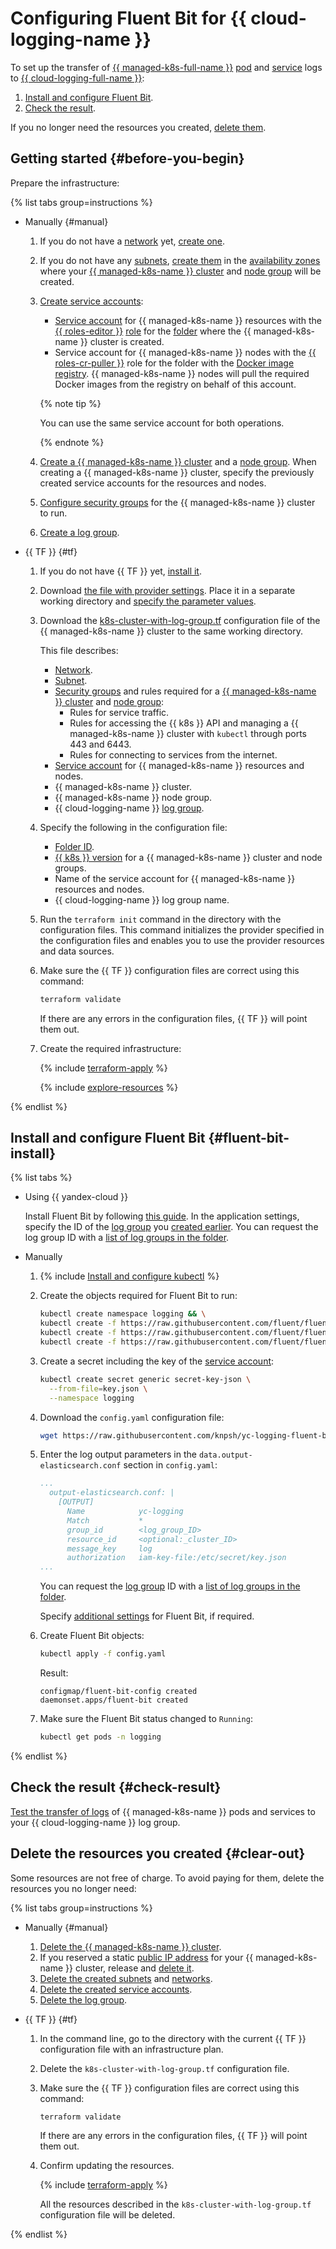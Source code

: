 # Configuring Fluent Bit for {{ cloud-logging-name }}

To set up the transfer of [{{ managed-k8s-full-name }}](../../managed-kubernetes/) [pod](../../managed-kubernetes/concepts/index.md#pod) and [service](../../managed-kubernetes/concepts/index.md#service) logs to [{{ cloud-logging-full-name }}](../../logging/):
1. [Install and configure Fluent Bit](#fluent-bit-install).
1. [Check the result](#check-result).

If you no longer need the resources you created, [delete them](#clear-out).

## Getting started {#before-you-begin}

Prepare the infrastructure:

{% list tabs group=instructions %}

- Manually {#manual}

   1. If you do not have a [network](../../vpc/concepts/network.md#network) yet, [create one](../../vpc/operations/network-create.md).
   1. If you do not have any [subnets](../../vpc/concepts/network.md#subnet), [create them](../../vpc/operations/subnet-create.md) in the [availability zones](../../overview/concepts/geo-scope.md) where your [{{ managed-k8s-name }} cluster](../../managed-kubernetes/concepts/index.md#kubernetes-cluster) and [node group](../../managed-kubernetes/concepts/index.md#node-group) will be created.
   1. [Create service accounts](../../iam/operations/sa/create.md):
      * [Service account](../../iam/concepts/users/service-accounts.md) for {{ managed-k8s-name }} resources with the [{{ roles-editor }}](../../iam/concepts/access-control/roles.md#editor) [role](../../iam/concepts/access-control/roles.md) for the [folder](../../resource-manager/concepts/resources-hierarchy.md#folder) where the {{ managed-k8s-name }} cluster is created.
      * Service account for {{ managed-k8s-name }} nodes with the [{{ roles-cr-puller }}](../../iam/concepts/access-control/roles.md#cr-images-puller) role for the folder with the [Docker image](../../container-registry/concepts/docker-image.md) [registry](../../container-registry/concepts/registry.md). {{ managed-k8s-name }} nodes will pull the required Docker images from the registry on behalf of this account.

      {% note tip %}

      You can use the same service account for both operations.

      {% endnote %}

   1. [Create a {{ managed-k8s-name }} cluster](../../managed-kubernetes/operations/kubernetes-cluster/kubernetes-cluster-create.md#kubernetes-cluster-create) and a [node group](../../managed-kubernetes/operations/node-group/node-group-create.md#node-group-create). When creating a {{ managed-k8s-name }} cluster, specify the previously created service accounts for the resources and nodes.
   1. [Configure security groups](../../managed-kubernetes/operations/connect/security-groups.md) for the {{ managed-k8s-name }} cluster to run.
   1. [Create a log group](../../logging/operations/create-group.md).

- {{ TF }} {#tf}

   1. If you do not have {{ TF }} yet, [install it](../../tutorials/infrastructure-management/terraform-quickstart.md#install-terraform).
   1. Download [the file with provider settings](https://github.com/yandex-cloud/examples/tree/master/tutorials/terraform/provider.tf). Place it in a separate working directory and [specify the parameter values](../../tutorials/infrastructure-management/terraform-quickstart.md#configure-provider).
   1. Download the [k8s-cluster-with-log-group.tf](https://github.com/yandex-cloud/examples/tree/master/tutorials/terraform/managed-kubernetes/k8s-cluster-with-log-group.tf) configuration file of the {{ managed-k8s-name }} cluster to the same working directory.

      This file describes:
      * [Network](../../vpc/concepts/network.md#network).
      * [Subnet](../../vpc/concepts/network.md#subnet).
      * [Security groups](../../managed-kubernetes/operations/connect/security-groups.md) and rules required for a [{{ managed-k8s-name }} cluster](../../managed-kubernetes/concepts/index.md#kubernetes-cluster) and [node group](../../managed-kubernetes/concepts/index.md#node-group):
         * Rules for service traffic.
         * Rules for accessing the {{ k8s }} API and managing a {{ managed-k8s-name }} cluster with `kubectl` through ports 443 and 6443.
         * Rules for connecting to services from the internet.
      * [Service account](../../iam/concepts/users/service-accounts.md) for {{ managed-k8s-name }} resources and nodes.
      * {{ managed-k8s-name }} cluster.
      * {{ managed-k8s-name }} node group.
      * {{ cloud-logging-name }} [log group](../../logging/concepts/log-group.md).
   1. Specify the following in the configuration file:
      * [Folder ID](../../resource-manager/operations/folder/get-id.md).
      * [{{ k8s }} version](../../managed-kubernetes/concepts/release-channels-and-updates.md) for a {{ managed-k8s-name }} cluster and node groups.
      * Name of the service account for {{ managed-k8s-name }} resources and nodes.
      * {{ cloud-logging-name }} log group name.
   1. Run the `terraform init` command in the directory with the configuration files. This command initializes the provider specified in the configuration files and enables you to use the provider resources and data sources.
   1. Make sure the {{ TF }} configuration files are correct using this command:

      ```bash
      terraform validate
      ```

      If there are any errors in the configuration files, {{ TF }} will point them out.
   1. Create the required infrastructure:

      {% include [terraform-apply](../../_includes/mdb/terraform/apply.md) %}

      {% include [explore-resources](../../_includes/mdb/terraform/explore-resources.md) %}

{% endlist %}

## Install and configure Fluent Bit {#fluent-bit-install}

{% list tabs %}

- Using {{ yandex-cloud }}

   Install Fluent Bit by following [this guide](../../managed-kubernetes/operations/applications/fluentbit.md). In the application settings, specify the ID of the [log group](../../logging/concepts/log-group.md) you [created earlier](#before-you-begin). You can request the log group ID with a [list of log groups in the folder](../../logging/operations/list.md).

- Manually

   1. {% include [Install and configure kubectl](../../_includes/managed-kubernetes/kubectl-install.md) %}
   1. Create the objects required for Fluent Bit to run:

      ```bash
      kubectl create namespace logging && \
      kubectl create -f https://raw.githubusercontent.com/fluent/fluent-bit-kubernetes-logging/master/fluent-bit-service-account.yaml && \
      kubectl create -f https://raw.githubusercontent.com/fluent/fluent-bit-kubernetes-logging/master/fluent-bit-role-1.22.yaml && \
      kubectl create -f https://raw.githubusercontent.com/fluent/fluent-bit-kubernetes-logging/master/fluent-bit-role-binding-1.22.yaml
      ```

   1. Create a secret including the key of the [service account](../../iam/concepts/users/service-accounts.md):

      ```bash
      kubectl create secret generic secret-key-json \
        --from-file=key.json \
        --namespace logging
      ```

   1. Download the `config.yaml` configuration file:

      ```bash
      wget https://raw.githubusercontent.com/knpsh/yc-logging-fluent-bit-example/main/config.yaml
      ```

   1. Enter the log output parameters in the `data.output-elasticsearch.conf` section in `config.yaml`:

      ```yaml
      ...
        output-elasticsearch.conf: |
          [OUTPUT]
            Name            yc-logging
            Match           *
            group_id        <log_group_ID>
            resource_id     <optional:_cluster_ID>
            message_key     log
            authorization   iam-key-file:/etc/secret/key.json
      ...
      ```

      You can request the [log group](../../logging/concepts/log-group.md) ID with a [list of log groups in the folder](../../logging/operations/list.md).

      Specify [additional settings](https://github.com/yandex-cloud/fluent-bit-plugin-yandex#configuration-parameters) for Fluent Bit, if required.
   1. Create Fluent Bit objects:

      ```bash
      kubectl apply -f config.yaml
      ```

      Result:

      ```text
      configmap/fluent-bit-config created
      daemonset.apps/fluent-bit created
      ```

   1. Make sure the Fluent Bit status changed to `Running`:

      ```bash
      kubectl get pods -n logging
      ```

{% endlist %}

## Check the result {#check-result}

[Test the transfer of logs](../../logging/operations/read-logs.md) of {{ managed-k8s-name }} pods and services to your {{ cloud-logging-name }} log group.

## Delete the resources you created {#clear-out}

Some resources are not free of charge. To avoid paying for them, delete the resources you no longer need:

{% list tabs group=instructions %}

- Manually {#manual}

   1. [Delete the {{ managed-k8s-name }} cluster](../../managed-kubernetes/operations/kubernetes-cluster/kubernetes-cluster-delete.md).
   1. If you reserved a static [public IP address](../../vpc/concepts/address.md#public-addresses) for your {{ managed-k8s-name }} cluster, release and [delete it](../../vpc/operations/address-delete.md).
   1. [Delete the created subnets](../../vpc/operations/subnet-delete.md) and [networks](../../vpc/operations/network-delete.md).
   1. [Delete the created service accounts](../../iam/operations/sa/delete.md).
   1. [Delete the log group](../../logging/operations/delete-group.md).

- {{ TF }} {#tf}

   1. In the command line, go to the directory with the current {{ TF }} configuration file with an infrastructure plan.
   1. Delete the `k8s-cluster-with-log-group.tf` configuration file.
   1. Make sure the {{ TF }} configuration files are correct using this command:

      ```bash
      terraform validate
      ```

      If there are any errors in the configuration files, {{ TF }} will point them out.
   1. Confirm updating the resources.

      {% include [terraform-apply](../../_includes/mdb/terraform/apply.md) %}

      All the resources described in the `k8s-cluster-with-log-group.tf` configuration file will be deleted.

{% endlist %}